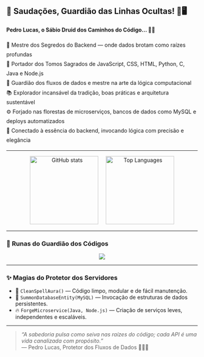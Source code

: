 ## 🌿 Saudações, Guardião das Linhas Ocultas! 🐾🖥️

#### **Pedro Lucas, o Sábio Druid dos Caminhos do Código...** 🍃🔮

<ul style="list-style: none; padding: 0; margin: 0; line-height: 1.8;">
  <li>🌲 Mestre dos Segredos do Backend — onde dados brotam como raízes profundas</li>
  <li>🍃 Portador dos Tomos Sagrados de JavaScript, CSS, HTML, Python, C, Java e Node.js</li>
  <li>🦉 Guardião dos fluxos de dados e mestre na arte da lógica computacional</li>
  <li>📚 Explorador incansável da tradição, boas práticas e arquitetura sustentável</li>
  <li>⚙️ Forjado nas florestas de microserviços, bancos de dados como MySQL e deploys automatizados</li>
  <li>🔮 Conectado à essência do backend, invocando lógica com precisão e elegância</li>
</ul>

---

<p align="center">
  <img height="180" src="https://github-readme-stats.vercel.app/api?username=Pedro-Lucas-Novaes&show_icons=true&theme=dark" alt="GitHub stats" />
  &nbsp;&nbsp;&nbsp;
  <img height="180" src="https://github-readme-stats.vercel.app/api/top-langs/?username=Pedro-Lucas-Novaes&layout=compact&langs_count=7&theme=dark" alt="Top Languages" />
</p>

---

### 🔮 Runas do Guardião dos Códigos

<p align="center">
  <img src="https://skillicons.dev/icons?i=javascript,html,css,python,c,java,nodejs,mysql" />
</p>

---

### ✨ Magias do Protetor dos Servidores

- 🍄 `CleanSpellAura()` — Código limpo, modular e de fácil manutenção.
- 🌌 `SummonDatabaseEntity(MySQL)` — Invocação de estruturas de dados persistentes.
- 🔥 `ForgeMicroservice(Java, Node.js)` — Criação de serviços leves, independentes e escaláveis.

---

> *“A sabedoria pulsa como seiva nas raízes do código; cada API é uma vida canalizada com propósito.”*  
> — Pedro Lucas, Protetor dos Fluxos de Dados 🌳🧙‍♂️
